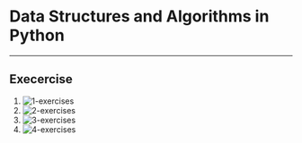 # Data Structures and Algorithms in Python
___

## Execercise
1. ![1-exercises]('https://raw.githubusercontent.com/blaq-swan/dsa-in-python/master/images/1-exercises.png' "1-exercises")
2. ![2-exercises]('https://raw.githubusercontent.com/blaq-swan/dsa-in-python/master/images/2-exercises.png')
3. ![3-exercises]('https://raw.githubusercontent.com/blaq-swan/dsa-in-python/master/images/3-exercises.png')
4. ![4-exercises]('https://raw.githubusercontent.com/blaq-swan/dsa-in-python/master/images/4-exercises.png')
